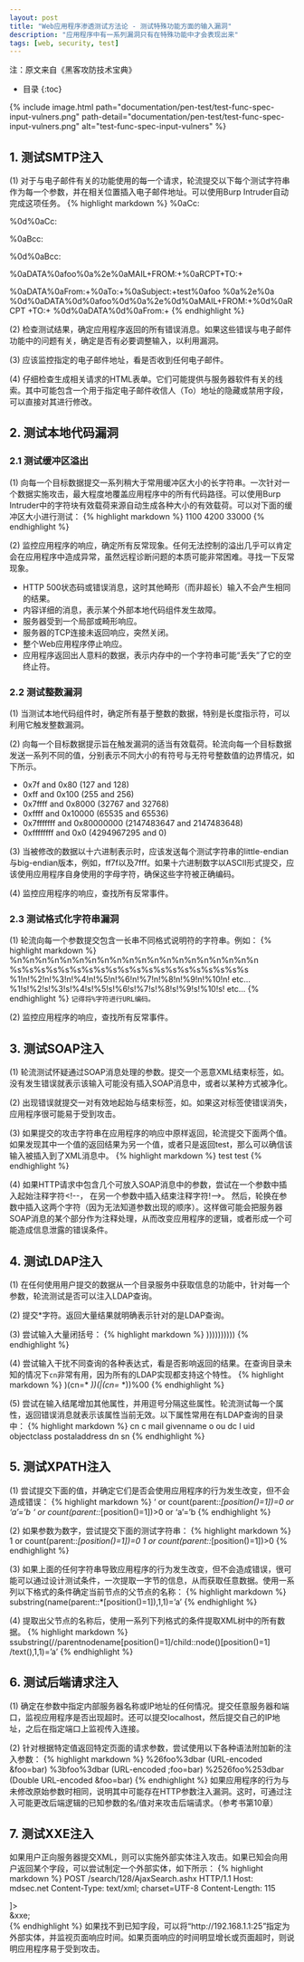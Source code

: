 ```yaml
---
layout: post
title: "Web应用程序渗透测试方法论 - 测试特殊功能方面的输入漏洞"
description: "应用程序中有一系列漏洞只有在特殊功能中才会表现出来"
tags: [web, security, test]
---
```

注：原文来自《黑客攻防技术宝典》

* 目录
{:toc}

{% include image.html path="documentation/pen-test/test-func-spec-input-vulners.png" path-detail="documentation/pen-test/test-func-spec-input-vulners.png" alt="test-func-spec-input-vulners" %}

## 1. 测试SMTP注入
(1) 对于与电子邮件有关的功能使用的每一个请求，轮流提交以下每个测试字符串作为每一个参数，并在相关位置插入电子邮件地址。可以使用Burp Intruder自动完成这项任务。
{% highlight markdown %}
<youremail>%0aCc:<youremail>

<youremail>%0d%0aCc:<youremail>

<youremail>%0aBcc:<youremail>

<youremail>%0d%0aBcc:<youremail>

%0aDATA%0afoo%0a%2e%0aMAIL+FROM:+<youremail>%0aRCPT+TO:+<youremail>

%0aDATA%0aFrom:+<youremail>%0aTo:+<youremail>%0aSubject:+test%0afoo
%0a%2e%0a
%0d%0aDATA%0d%0afoo%0d%0a%2e%0d%0aMAIL+FROM:+<youremail>%0d%0aRCPT
+TO:+
<youremail>%0d%0aDATA%0d%0aFrom:+<youremail>
{% endhighlight %}

(2) 检查测试结果，确定应用程序返回的所有错误消息。如果这些错误与电子邮件功能中的问题有关，确定是否有必要调整输入，以利用漏洞。

(3) 应该监控指定的电子邮件地址，看是否收到任何电子邮件。

(4) 仔细检查生成相关请求的HTML表单。它们可能提供与服务器软件有关的线索。其中可能包含一个用于指定电子邮件收信人（To）地址的隐藏或禁用字段，可以直接对其进行修改。

## 2. 测试本地代码漏洞
### 2.1 测试缓冲区溢出
(1) 向每一个目标数据提交一系列稍大于常用缓冲区大小的长字符串。一次针对一个数据实施攻击，最大程度地覆盖应用程序中的所有代码路径。可以使用Burp Intruder中的字符块有效载荷来源自动生成各种大小的有效载荷。可以对下面的缓冲区大小进行测试：
{% highlight markdown %}
1100
4200
33000
{% endhighlight %}

(2) 监控应用程序的响应，确定所有反常现象。任何无法控制的溢出几乎可以肯定会在应用程序中造成异常，虽然远程诊断问题的本质可能非常困难。寻找一下反常现象。
* HTTP 500状态码或错误消息，这时其他畸形（而非超长）输入不会产生相同的结果。
* 内容详细的消息，表示某个外部本地代码组件发生故障。
* 服务器受到一个局部或畸形响应。
* 服务器的TCP连接未返回响应，突然关闭。
* 整个Web应用程序停止响应。
* 应用程序返回出人意料的数据，表示内存中的一个字符串可能“丢失”了它的空终止符。

### 2.2 测试整数漏洞
(1) 当测试本地代码组件时，确定所有基于整数的数据，特别是长度指示符，可以利用它触发整数漏洞。

(2) 向每一个目标数据提示旨在触发漏洞的适当有效载荷。轮流向每一个目标数据发送一系列不同的值，分别表示不同大小的有符号与无符号整数值的边界情况，如下所示。
* 0x7f and 0x80 (127 and 128)
* 0xff and 0x100 (255 and 256)
* 0x7ffff and 0x8000 (32767 and 32768)
* 0xffff and 0x10000 (65535 and 65536)
* 0x7fffffff and 0x80000000 (2147483647 and 2147483648)
* 0xffffffff and 0x0 (4294967295 and 0)

(3) 当被修改的数据以十六进制表示时，应该发送每个测试字符串的little-endian与big-endian版本，例如，ff7f以及7fff。如果十六进制数字以ASCII形式提交，应该使用应用程序自身使用的字母字符，确保这些字符被正确编码。

(4) 监控应用程序的响应，查找所有反常事件。

### 2.3 测试格式化字符串漏洞
(1) 轮流向每一个参数提交包含一长串不同格式说明符的字符串。例如：
{% highlight markdown %}
%n%n%n%n%n%n%n%n%n%n%n%n%n%n%n%n%n%n%n%n
%s%s%s%s%s%s%s%s%s%s%s%s%s%s%s%s%s%s%s%s
%1!n!%2!n!%3!n!%4!n!%5!n!%6!n!%7!n!%8!n!%9!n!%10!n! etc...
%1!s!%2!s!%3!s!%4!s!%5!s!%6!s!%7!s!%8!s!%9!s!%10!s! etc...
{% endhighlight %}
`记得将%字符进行URL编码。`

(2) 监控应用程序的响应，查找所有反常事件。

## 3. 测试SOAP注入
(1) 轮流测试怀疑通过SOAP消息处理的参数。提交一个恶意XML结束标签，如</foo>。没有发生错误就表示该输入可能没有插入SOAP消息中，或者以某种方式被净化。

(2) 出现错误就提交一对有效地起始与结束标签，如<foo></foo>。如果这对标签使错误消失，应用程序很可能易于受到攻击。

(3) 如果提交的攻击字符串在应用程序的响应中原样返回，轮流提交下面两个值。如果发现其中一个值的返回结果为另一个值，或者只是返回test，那么可以确信该输入被插入到了XML消息中。
{% highlight markdown %}
test<foo/>
test<foo></foo>
{% endhighlight %}

(4) 如果HTTP请求中包含几个可放入SOAP消息中的参数，尝试在一个参数中插入起始注释字符&#x3C;!--， 在另一个参数中插入结束注释字符!--&#x3E;。 然后，轮换在参数中插入这两个字符（因为无法知道参数出现的顺序）。这样做可能会把服务器SOAP消息的某个部分作为注释处理，从而改变应用程序的逻辑，或者形成一个可能造成信息泄露的错误条件。

## 4. 测试LDAP注入
(1) 在任何使用用户提交的数据从一个目录服务中获取信息的功能中，针对每一个参数，轮流测试是否可以注入LDAP查询。

(2) 提交*字符。返回大量结果就明确表示针对的是LDAP查询。

(3) 尝试输入大量闭括号：
{% highlight markdown %}
))))))))))
{% endhighlight %}

(4) 尝试输入干扰不同查询的各种表达式，看是否影响返回的结果。在查询目录未知的情况下`cn`非常有用，因为所有的LDAP实现都支持这个特性。
{% highlight markdown %}
)(cn=*
*))(|(cn=*
*))%00
{% endhighlight %}

(5) 尝试在输入结尾增加其他属性，并用逗号分隔这些属性。轮流测试每一个属性，返回错误消息就表示该属性当前无效。以下属性常用在有LDAP查询的目录中：
{% highlight markdown %}
cn
c
mail
givenname
o
ou
dc
l
uid
objectclass
postaladdress
dn
sn
{% endhighlight %}

## 5. 测试XPATH注入
(1) 尝试提交下面的值，并确定它们是否会使用应用程序的行为发生改变，但不会造成错误：
{% highlight markdown %}
‘ or count(parent::*[position()=1])=0 or ‘a’=’b
‘ or count(parent::*[position()=1])>0 or ‘a’=’b
{% endhighlight %}

(2) 如果参数为数字，尝试提交下面的测试字符串：
{% highlight markdown %}
1 or count(parent::*[position()=1])=0
1 or count(parent::*[position()=1])>0
{% endhighlight %}

(3) 如果上面的任何字符串导致应用程序的行为发生改变，但不会造成错误，很可能可以通过设计测试条件，一次提取一字节的信息，从而获取任意数据。使用一系列以下格式的条件确定当前节点的父节点的名称：
{% highlight markdown %}
substring(name(parent::*[position()=1]),1,1)=’a’
{% endhighlight %}

(4) 提取出父节点的名称后，使用一系列下列格式的条件提取XML树中的所有数据。
{% highlight markdown %}
ssubstring(//parentnodename[position()=1]/child::node()[position()=1]
/text(),1,1)=’a’
{% endhighlight %}

## 6. 测试后端请求注入
(1) 确定在参数中指定内部服务器名称或IP地址的任何情况。提交任意服务器和端口，监视应用程序是否出现超时。还可以提交localhost，然后提交自己的IP地址，之后在指定端口上监视传入连接。

(2) 针对根据特定值返回特定页面的请求参数，尝试使用以下各种语法附加新的注入参数：
{% highlight markdown %}
%26foo%3dbar (URL-encoded &foo=bar)
%3bfoo%3dbar (URL-encoded ;foo=bar)
%2526foo%253dbar (Double URL-encoded &foo=bar)
{% endhighlight %}
如果应用程序的行为与未修改原始参数时相同，说明其中可能存在HTTP参数注入漏洞。这时，可通过注入可能更改后端逻辑的已知参数的名/值对来攻击后端请求。（参考书第10章）

## 7. 测试XXE注入
如果用户正向服务器提交XML，则可以实施外部实体注入攻击。如果已知会向用户返回某个字段，可以尝试制定一个外部实体，如下所示：
{% highlight markdown %}
POST /search/128/AjaxSearch.ashx HTTP/1.1
Host: mdsec.net
Content-Type: text/xml; charset=UTF-8
Content-Length: 115
<!DOCTYPE foo [ <!ENTITY xxe SYSTEM “file:///windows/win.ini” > ]>
<Search><SearchTerm>&xxe;</SearchTerm></Search>
{% endhighlight %}
如果找不到已知字段，可以将“http://192.168.1.1:25”指定为外部实体，并监视页面响应时间。如果页面响应的时间明显增长或页面超时，则说明应用程序易于受到攻击。

